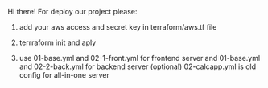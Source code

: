 Hi there! For deploy our project please:

1. add your aws access and secret key in terraform/aws.tf file
2. terrraform init and aply

3. use 01-base.yml and 02-1-front.yml for frontend server and 01-base.yml and 02-2-back.yml for backend server
(optional) 02-calcapp.yml is old config for all-in-one server
